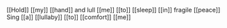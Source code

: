[[Hold]] [[my]] [[hand]] and lull [[me]] [[to]] [[sleep]] [[in]] fragile [[peace]]
Sing [[a]] [[lullaby]] [[to]] [[comfort]] [[me]]


